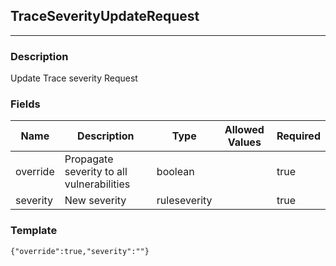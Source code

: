 ## TraceSeverityUpdateRequest
---
### Description
Update Trace severity Request
### Fields
| Name | Description | Type | Allowed Values | Required |
| ---- | ----------- | ---- | -------------- | -------- |
| override | Propagate severity to all vulnerabilities | boolean |  | true |
| severity | New severity | ruleseverity |  | true |
### Template
```
{"override":true,"severity":""}
```
